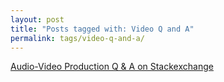 ```yaml
---
layout: post
title: "Posts tagged with: Video Q and A"
permalink: tags/video-q-and-a/
---
```

[Audio-Video Production Q & A on Stackexchange](/2011/09/audio-video-production-q-on)
